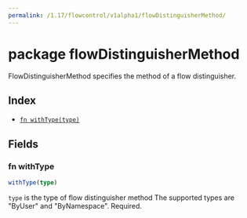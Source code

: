 ```yaml
---
permalink: /1.17/flowcontrol/v1alpha1/flowDistinguisherMethod/
---
```


# package flowDistinguisherMethod

FlowDistinguisherMethod specifies the method of a flow distinguisher.

## Index

* [`fn withType(type)`](#fn-withtype)

## Fields

### fn withType

```ts
withType(type)
```

`type` is the type of flow distinguisher method The supported types are "ByUser" and "ByNamespace". Required.